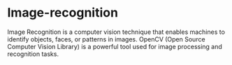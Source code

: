 # Image-recognition
Image Recognition is a computer vision technique that enables machines to identify objects, faces, or patterns in images. OpenCV (Open Source Computer Vision Library) is a powerful tool used for image processing and recognition tasks.
